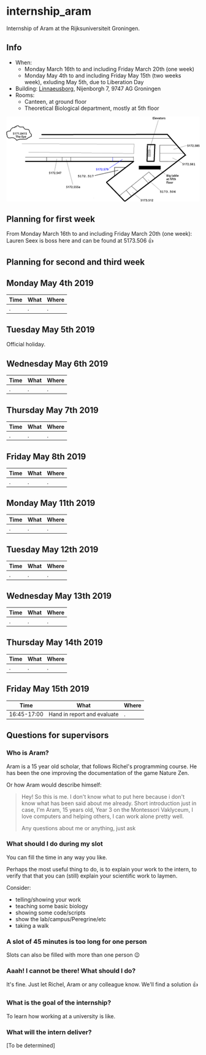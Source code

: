 # internship_aram

Internship of Aram at the Rijksuniversiteit Groningen.

## Info

 * When:
    * Monday March 16th to and including Friday March 20th (one week)
    * Monday May 4th to and including Friday May 15th (two weeks week),
      exluding May 5th, due to Liberation Day
 * Building: [Linnaeusborg](https://www.rug.nl/staff/location/5172), Nijenborgh 7, 9747 AG Groningen
 * Rooms:
    * Canteen, at ground floor
    * Theoretical Biological department, mostly at 5th floor

![](lb.png)

## Planning for first week
 
From Monday March 16th to and including Friday March 20th (one week): Lauren Seex
is boss here and can be found at 5173.506 :+1:

## Planning for second and third week

## Monday May 4th 2019

Time       |What                                    |Where
-----------|----------------------------------------|-------------------------------------------------
.          |.                                       |.

## Tuesday May 5th 2019

Official holiday.

## Wednesday May 6th 2019

Time       |What                                    |Where
-----------|----------------------------------------|-------------------------------------------------
.          |.                                       |.

## Thursday May 7th 2019

Time       |What                                    |Where
-----------|----------------------------------------|-------------------------------------------------
.          |.                                       |.

## Friday May 8th 2019

Time       |What                                    |Where
-----------|----------------------------------------|-------------------------------------------------
.          |.                                       |.

## Monday May 11th 2019

Time       |What                                    |Where
-----------|----------------------------------------|-------------------------------------------------
.          |.                                       |.

## Tuesday May 12th 2019

Time       |What                                    |Where
-----------|----------------------------------------|-------------------------------------------------
.          |.                                       |.

## Wednesday May 13th 2019

Time       |What                                    |Where
-----------|----------------------------------------|-------------------------------------------------
.          |.                                       |.

## Thursday May 14th 2019

Time       |What                                    |Where
-----------|----------------------------------------|-------------------------------------------------
.          |.                                       |.

## Friday May 15th 2019

Time       |What                                    |Where
-----------|----------------------------------------|-------------------------------------------------
16:45-17:00|Hand in report and evaluate             |.

## Questions for supervisors

### Who is Aram?

Aram is a 15 year old scholar,
that follows Richel's programming course.
He has been the one improving the documentation of the game Nature Zen.

Or how Aram would describe himself:

> Hey! So this is me. I don't know what to put here because i don't know what has been said about me already.
> Short introduction just in case,
> I'm Aram,
> 15 years old,
> Year 3 on the Montessori Vaklyceum,
> I love computers and helping others,
> I can work alone pretty well.
> 
> Any questions about me or anything, just ask

### What should I do during my slot

You can fill the time in any way you like.

Perhaps the most useful thing to do,
is to explain your work to the intern,
to verify that that you can (still) explain your scientific work to laymen.

Consider:

 * telling/showing your work
 * teaching some basic biology
 * showing some code/scripts 
 * show the lab/campus/Peregrine/etc
 * taking a walk

### A slot of 45 minutes is too long for one person

Slots can also be filled with more than one person :wink:

### Aaah! I cannot be there! What should I do?

It's fine. Just let Richel, Aram or any colleague know. 
We'll find a solution :+1:

### What is the goal of the internship?

To learn how working at a university is like.

### What will the intern deliver?

[To be determined]


